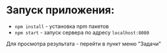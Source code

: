 # Запуск приложения:
- `npm install` - установка npm пакетов
- `npm start` - запуск сервера по адресу `localhost:8080`

Для просмотра результата - перейти в пункт меню "Задачи"

